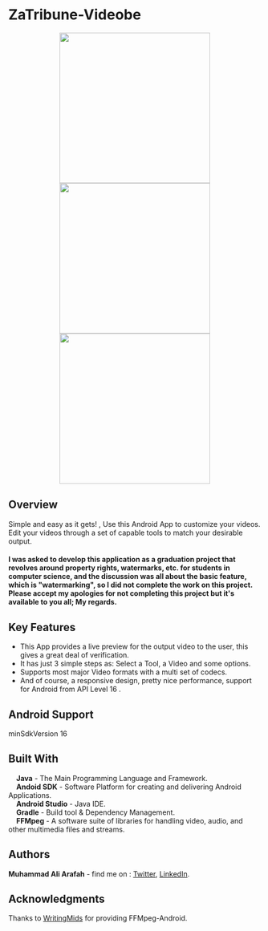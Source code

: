 # ZaTribune-Videobe
<p align="center">
  <img src="screenshots/logo.png" height="300"/>
  <img src="screenshots/splashscreen.jpg" height="300"/>
  <img src="screenshots/progress encoding.jpg" height="300"/>
</p>

## Overview  
Simple and easy as it gets! , Use this Android App to customize your videos.  
Edit your videos through a set of capable tools to match your desirable output.    
#### I was asked to develop this application as a graduation project that revolves around property rights, watermarks, etc. for students in computer science, and the discussion was all about the basic feature, which is "watermarking", so I did not complete the work on this project. Please accept my apologies for not completing this project but it's available to you all; My regards.


## Key Features
* This App provides a live preview for the output video to the user, this gives a great deal of verification.
* It has just 3 simple steps as: Select a Tool, a Video and some options.
* Supports most major Video formats with a multi set of codecs.
* And of course, a responsive design, pretty nice performance, support for Android from API Level 16 .

## Android Support
 minSdkVersion 16
 
## Built With  
&nbsp;&nbsp;&nbsp;&nbsp;**Java** - The Main Programming Language and Framework.  
&nbsp;&nbsp;&nbsp;&nbsp;**Andoid SDK** - Software Platform for creating and delivering Android Applications.   
&nbsp;&nbsp;&nbsp;&nbsp;**Android Studio** - Java IDE.  
&nbsp;&nbsp;&nbsp;&nbsp;**Gradle** - Build tool & Dependency Management.  
&nbsp;&nbsp;&nbsp;&nbsp;**FFMpeg** - A software suite of libraries for handling video, audio, and other multimedia files and streams. 

## Authors  
   **Muhammad Ali Arafah** - find me on : [Twitter](https://twitter.com/ZaTribune), [LinkedIn](https://www.linkedin.com/in/zatribune).  

## Acknowledgments
Thanks to <a href="https://github.com/WritingMinds/ffmpeg-android-java">WritingMids</a> for providing FFMpeg-Android.
